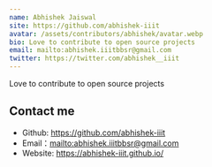 ```yaml
---
name: Abhishek Jaiswal
site: https://github.com/abhishek-iiit
avatar: /assets/contributors/abhishek/avatar.webp
bio: Love to contribute to open source projects
email: mailto:abhishek.iiitbbsr@gmail.com
twitter: https://twitter.com/abhishek__iiit
---
```


Love to contribute to open source projects

## Contact me

- Github: <https://github.com/abhishek-iiit>
- Email：<mailto:abhishek.iiitbbsr@gmail.com>
- Website: <https://abhishek-iiit.github.io/>
